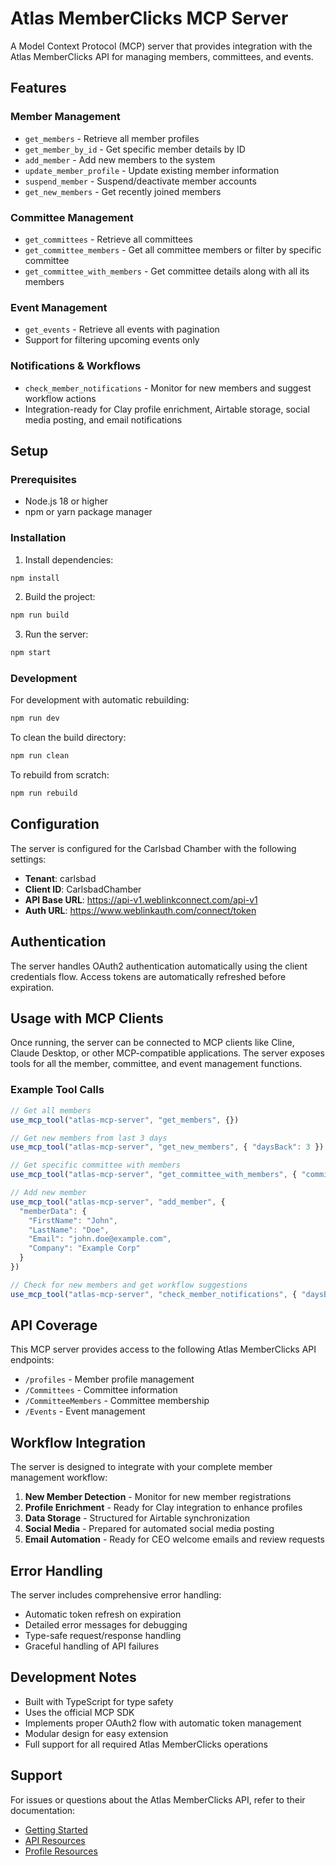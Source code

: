 # Atlas MemberClicks MCP Server

A Model Context Protocol (MCP) server that provides integration with the Atlas MemberClicks API for managing members, committees, and events.

## Features

### Member Management
- `get_members` - Retrieve all member profiles
- `get_member_by_id` - Get specific member details by ID
- `add_member` - Add new members to the system
- `update_member_profile` - Update existing member information
- `suspend_member` - Suspend/deactivate member accounts
- `get_new_members` - Get recently joined members

### Committee Management
- `get_committees` - Retrieve all committees
- `get_committee_members` - Get all committee members or filter by specific committee
- `get_committee_with_members` - Get committee details along with all its members

### Event Management
- `get_events` - Retrieve all events with pagination
- Support for filtering upcoming events only

### Notifications & Workflows
- `check_member_notifications` - Monitor for new members and suggest workflow actions
- Integration-ready for Clay profile enrichment, Airtable storage, social media posting, and email notifications

## Setup

### Prerequisites
- Node.js 18 or higher
- npm or yarn package manager

### Installation

1. Install dependencies:
```bash
npm install
```

2. Build the project:
```bash
npm run build
```

3. Run the server:
```bash
npm start
```

### Development

For development with automatic rebuilding:
```bash
npm run dev
```

To clean the build directory:
```bash
npm run clean
```

To rebuild from scratch:
```bash
npm run rebuild
```

## Configuration

The server is configured for the Carlsbad Chamber with the following settings:
- **Tenant**: carlsbad
- **Client ID**: CarlsbadChamber
- **API Base URL**: https://api-v1.weblinkconnect.com/api-v1
- **Auth URL**: https://www.weblinkauth.com/connect/token

## Authentication

The server handles OAuth2 authentication automatically using the client credentials flow. Access tokens are automatically refreshed before expiration.

## Usage with MCP Clients

Once running, the server can be connected to MCP clients like Cline, Claude Desktop, or other MCP-compatible applications. The server exposes tools for all the member, committee, and event management functions.

### Example Tool Calls

```typescript
// Get all members
use_mcp_tool("atlas-mcp-server", "get_members", {})

// Get new members from last 3 days
use_mcp_tool("atlas-mcp-server", "get_new_members", { "daysBack": 3 })

// Get specific committee with members
use_mcp_tool("atlas-mcp-server", "get_committee_with_members", { "committeeId": "123" })

// Add new member
use_mcp_tool("atlas-mcp-server", "add_member", {
  "memberData": {
    "FirstName": "John",
    "LastName": "Doe", 
    "Email": "john.doe@example.com",
    "Company": "Example Corp"
  }
})

// Check for new members and get workflow suggestions
use_mcp_tool("atlas-mcp-server", "check_member_notifications", { "daysBack": 1 })
```

## API Coverage

This MCP server provides access to the following Atlas MemberClicks API endpoints:
- `/profiles` - Member profile management
- `/Committees` - Committee information
- `/CommitteeMembers` - Committee membership
- `/Events` - Event management

## Workflow Integration

The server is designed to integrate with your complete member management workflow:

1. **New Member Detection** - Monitor for new member registrations
2. **Profile Enrichment** - Ready for Clay integration to enhance profiles
3. **Data Storage** - Structured for Airtable synchronization
4. **Social Media** - Prepared for automated social media posting
5. **Email Automation** - Ready for CEO welcome emails and review requests

## Error Handling

The server includes comprehensive error handling:
- Automatic token refresh on expiration
- Detailed error messages for debugging
- Type-safe request/response handling
- Graceful handling of API failures

## Development Notes

- Built with TypeScript for type safety
- Uses the official MCP SDK
- Implements proper OAuth2 flow with automatic token management
- Modular design for easy extension
- Full support for all required Atlas MemberClicks operations

## Support

For issues or questions about the Atlas MemberClicks API, refer to their documentation:
- [Getting Started](https://api-v1.weblinkconnect.com/api-v1/getting-started/)
- [API Resources](https://api-v1.weblinkconnect.com/api-v1/api-resources/)
- [Profile Resources](https://api-v1.weblinkconnect.com/api-v1/api-resources/Profile)
